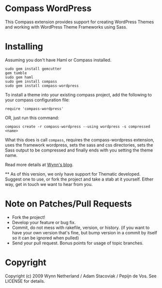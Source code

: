 Compass WordPress
==================

This Compass extension provides support for creating WordPress Themes and working with WordPress Theme Frameworks using Sass.

Installing
==========

Assuming you don't have Haml or Compass installed.

    sudo gem install gemcutter
    gem tumble
    sudo gem haml
    sudo gem install compass
    sudo gem install compass-wordpress

To install a theme into your existing compass project, add the following to your compass configuration file:

    require 'compass-wordpress'

OR, just run this command:

    compass create -r compass-wordpress --using wordpress -s compressed <name>

What this does is call `compass`, requires the compass-wordpress extension, uses the framework wordpress, sets the sass and css directories, sets the Sass output to be compressed and finally ends with you setting the theme name.

Read more details at [Wynn's blog](http://wynnnetherland.com/2009/11/sass-up-your-wordpress-themes-with-compass/).

** As of this version, we only have support for Thematic developed. Suggest one to use, or fork the project and take a stab at it yourself. Either way, get in touch we want to hear from you.

Note on Patches/Pull Requests
==============================
 
* Fork the project!
* Develop your feature or bug fix.
* Commit, do not mess with rakefile, version, or history. (if you want to have your own version that's fine, but bump version in a commit by itself so it can be ignored when pulled)
* Send your pull request. Bonus points for usage of topic branches.

Copyright
===========

Copyright (c) 2009 Wynn Netherland / Adam Stacoviak / Pepijn de Vos. See LICENSE for details.
